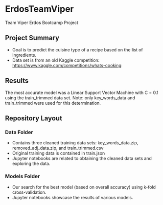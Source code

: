 # ErdosTeamViper
Team Viper Erdos Bootcamp Project 

## Project Summary
- Goal is to predict the cuisine type of a recipe based on the list of ingredients.
- Data set is from an old Kaggle competition: <https://www.kaggle.com/competitions/whats-cooking>

## Results
The most accurate model was a Linear Support Vector Machine with C = 0.1 using the train_trimmed data set. Note: only key_words_data and train_trimmed were used for this determination.

## Repository Layout
### Data Folder
- Contains three cleaned training data sets: key_words_data.zip, removed_adj_data.zip, and train_trimmed.csv
- Original training data is contained in train.json
- Jupyter notebooks are related to obtaining the cleaned data sets and exploring the data.

### Models Folder
- Our search for the best model (based on overall accuracy) using k-fold cross-validation.
- Jupyter notebooks showcase the results of various models.
